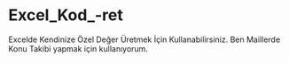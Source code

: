 # Excel_Kod_-ret
Excelde Kendinize Özel Değer Üretmek İçin Kullanabilirsiniz. Ben Maillerde Konu Takibi yapmak için kullanıyorum.
